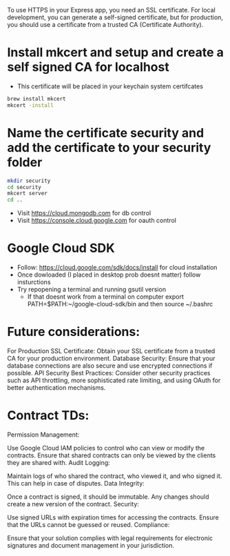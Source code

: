  To use HTTPS in your Express app, you need an SSL certificate. For local development, you can generate a self-signed certificate, but for production, you should use a certificate from a trusted CA (Certificate Authority).

# Install mkcert and setup and create a self signed CA for localhost
 - This certificate will be placed in your keychain system certifcates
```bash
brew install mkcert
mkcert -install
```

# Name the certificate security and add the certificate to your security folder
```bash
mkdir security
cd security
mkcert server
cd ..
```

- Visit https://cloud.mongodb.com for db control
- Visit https://console.cloud.google.com for oauth control 

# Google Cloud SDK 
- Follow: https://cloud.google.com/sdk/docs/install for cloud installation 
- Once dowloaded (I placed in desktop prob doesnt matter) follow insturctions 
- Try repopening a terminal and running gsutil version 
    - If that doesnt work from a terminal on computer export PATH=$PATH:~/google-cloud-sdk/bin and then source ~/.bashrc
    
# Future considerations: 
For Production SSL Certificate: Obtain your SSL certificate from a trusted CA for your production environment.
Database Security: Ensure that your database connections are also secure and use encrypted connections if possible.
API Security Best Practices: Consider other security practices such as API throttling, more sophisticated rate limiting, and using OAuth for better authentication mechanisms. 


# Contract TDs: 
Permission Management:

Use Google Cloud IAM policies to control who can view or modify the contracts.
Ensure that shared contracts can only be viewed by the clients they are shared with.
Audit Logging:

Maintain logs of who shared the contract, who viewed it, and who signed it. This can help in case of disputes.
Data Integrity:

Once a contract is signed, it should be immutable. Any changes should create a new version of the contract.
Security:

Use signed URLs with expiration times for accessing the contracts. Ensure that the URLs cannot be guessed or reused.
Compliance:

Ensure that your solution complies with legal requirements for electronic signatures and document management in your jurisdiction.